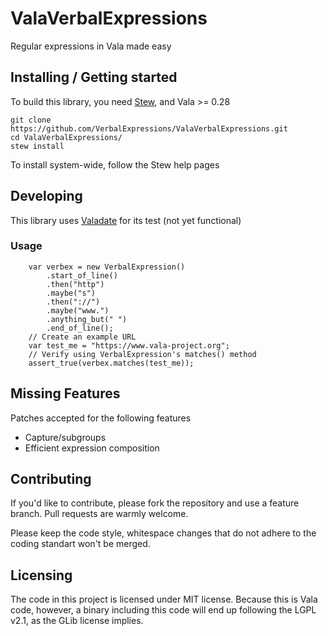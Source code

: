 # ValaVerbalExpressions
Regular expressions in Vala made easy


## Installing / Getting started

To build this library, you need [Stew](https://github.com/desiderantes/stew), and Vala >= 0.28

```shell
git clone https://github.com/VerbalExpressions/ValaVerbalExpressions.git
cd ValaVerbalExpressions/
stew install
```

To install system-wide, follow the Stew help pages

## Developing

This library uses [Valadate](https://github.com/chebizarro/valadate) for its test (not yet functional) 


### Usage

```vala
	var verbex = new VerbalExpression()
		.start_of_line()
		.then("http")
		.maybe("s")
		.then("://")
		.maybe("www.")
		.anything_but(" ")
		.end_of_line();
	// Create an example URL
	var test_me = "https://www.vala-project.org";
	// Verify using VerbalExpression's matches() method
	assert_true(verbex.matches(test_me));
```


## Missing Features

Patches accepted for the following features
* Capture/subgroups
* Efficient expression composition


## Contributing

If you'd like to contribute, please fork the repository and use a feature
branch. Pull requests are warmly welcome.

Please keep the code style, whitespace changes that do not adhere to the coding standart won't be merged.

## Licensing

The code in this project is licensed under MIT license. Because this is Vala code, however, a binary including 
this code will end up following the LGPL v2.1, as the GLib license implies.
